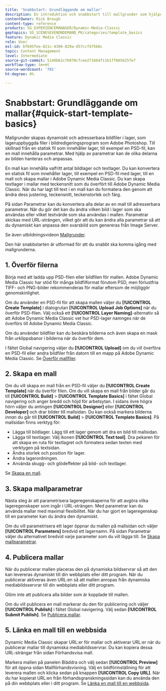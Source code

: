 ```yaml
---
title: 'Snabbstart: Grundläggande om mallar'
description: En introduktion och snabbstart till mallgrunder som hjälper dig att komma igång snabbt i Adobe Dynamic Media Classic.
contentOwner: Rick Brough
content-type: reference
products: SG_EXPERIENCEMANAGER/Dynamic-Media-Classic
geptopics: SG_SCENESEVENONDEMAND_PK/categories/template_basics
feature: Dynamic Media Classic
role: User
exl-id: bf695fee-821c-4396-829a-d57ccf475b0c
topic: Content Management
level: Intermediate
source-git-commit: 5140b62c76970cfcee271664f11b1ff605625fe7
workflow-type: tm+mt
source-wordcount: '781'
ht-degree: 0%

---
```


# Snabbstart: Grundläggande om mallar{#quick-start-template-basics}

Mallgrunder skapas dynamiskt och adresserbara bildfiler i lager, som lageruppbyggda filer i bildredigeringsprogram som Adobe Photoshop. Till skillnad från en statisk fil som innehåller lager, till exempel en PSD-fil, kan en mall innehålla parametrar. Med hjälp av parametrar kan de olika delarna av bilden hanteras och anpassas.

En mall kan innehålla valfritt antal bildlager och textlager. Du kan konvertera en statisk fil som innehåller lager, till exempel en PSD-fil med lager, till en mall och skapa mallar i Adobe Dynamic Media Classic. Du kan skapa textlager i mallar med teckensnitt som du överfört till Adobe Dynamic Media Classic. När du har lagt till text i en mall kan du formatera den genom att ändra dess justering, teckensnitt, teckenstorlek och färg.

På sidan Parametrar kan du konvertera alla delar av en mall till adresserbara parametrar. När du gör det kan du ändra vilken bild i lager som ska användas eller vilket textvärde som ska användas i mallen. Parametrar skickas med URL-strängen, vilket gör att du kan ändra alla parametrar så att du dynamiskt kan anpassa den svarsbild som genereras från Image Server.

Se även utbildningsvideon [Mallgrunder](https://s7d5.scene7.com/s7viewers/html5/VideoViewer.html?videoserverurl=https://s7d5.scene7.com/is/content/&emailurl=https://s7d5.scene7.com/s7/emailFriend&serverUrl=https://s7d5.scene7.com/is/image/&config=Scene7SharedAssets/Universal_HTML5_Video&contenturl=https://s7d5.scene7.com/skins/&asset=S7tutorials/553_Template%20Basics_converted%20renamed_Dynamic%20Banners-AVS).

Den här snabbstarten är utformad för att du snabbt ska komma igång med mallgrunderna.

## &#x200B;1. Överför filerna

Börja med att ladda upp PSD-filen eller bildfilen för mallen. Adobe Dynamic Media Classic har stöd för många bildfilformat förutom PSD, men förlustfria TIFF- och PNG-bilder rekommenderas för mallar eftersom de möjliggör genomskinlighet.

Om du använder en PSD-fil för att skapa mallen väljer du **[!UICONTROL Create Template]** i dialogrutan **[!UICONTROL Upload Job Options]** när du överför PSD-filen. Välj också ett **[!UICONTROL Layer Naming]**-alternativ så att Adobe Dynamic Media Classic vet hur PSD-lager namnges när de överförs till Adobe Dynamic Media Classic.

Om du använder bildfiler kan du beskära bilderna och även skapa en mask från urklippsbanor i bilderna när du överför dem.

I fältet Global navigering väljer du **[!UICONTROL Upload]** om du vill överföra en PSD-fil eller andra bildfiler från datorn till en mapp på Adobe Dynamic Media Classic. Se [Överför mallfiler](uploading-template-files.md#uploading_template_files).

## &#x200B;2. Skapa en mall

Om du vill skapa en mall från en PSD-fil väljer du **[!UICONTROL Create Template]** när du överför filen. Om du vill skapa en mall från bilder går du till **[!UICONTROL Build]** > **[!UICONTROL Template Basics]** i fältet Global navigering och anger bredd och höjd för arbetsytan. I sidans övre högra hörn väljer du antingen **[!UICONTROL Designer]** eller **[!UICONTROL Developer]** och drar bilder till mallsidan. Du kan också markera bilderna *innan* du går till **[!UICONTROL Build]** > **[!UICONTROL Template Basics]**. På mallsidan finns verktyg för:

* Lägga till bildlager. Lägg till ett lager genom att dra en bild till mallsidan.
* Lägga till textlager. Välj ikonen **[!UICONTROL Text tool]**. Dra pekaren för att skapa en ruta för textlagret och formatera sedan texten med verktygen på textsidan.
* Ändra storlek och position för lager.
* Ändra lagerordningen.
* Använda skugg- och glödeffekter på bild- och textlager.

Se [Skapa en mall](creating-template.md#creating_a_template).

## &#x200B;3. Skapa mallparametrar

Nästa steg är att parametrisera lageregenskaperna för att avgöra vilka lageregenskaper som ingår i URL-strängen. Med parametrar kan du använda mallar med maximal flexibilitet. När du har gjort en lageregenskap till en parameter kan du ändra den dynamiskt.

Om du vill parametrisera ett lager öppnar du mallen på mallsidan och väljer **[!UICONTROL Parameters]** bredvid ett lagernamn. På sidan Parametrar väljer du alternativet bredvid varje parameter som du vill lägga till. Se [Skapa mallparametrar](creating-template-parameters.md#creating_template_parameters).

## &#x200B;4. Publicera mallar

När du publicerar mallen placeras den på dynamiska bildservrar så att den kan levereras dynamiskt till din webbplats eller ditt program. När du publicerar aktiveras även URL:en så att mallen anropas från dynamiska mediabildsservrar till din webbplats eller ditt program.

Glöm inte att publicera alla bilder som är kopplade till mallen.

Om du vill publicera en mall markerar du den för publicering och väljer **[!UICONTROL Publish]** i fältet Global navigering. Välj sedan **[!UICONTROL Submit Publish]**. Se [Publicera mallar](publishing-templates.md#publishing_templates).

## &#x200B;5. Länka en mall till en webbsida

Dynamic Media Classic skapar URL:er för mallar och aktiverar URL:er när du publicerar mallar till dynamiska mediabildsservrar. Du kan kopiera dessa URL-strängar från sidan Förhandsvisa mall.

Markera mallen på panelen Bläddra och välj sedan **[!UICONTROL Preview]** för att öppna sidan Mallförhandsvisning. Välj en bildförinställning för att leverera mallen och klicka sedan på knappen **[!UICONTROL Copy URL]**. När du har kopierat URL:en från förhandsgranskningssidan kan du använda den på din webbplats eller i ditt program. Se [Länka en mall till en webbsida](linking-template-web-page.md#linking_a_template_to_a_web_page).
